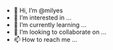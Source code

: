 - 👋 Hi, I’m @milyes
- 👀 I’m interested in ...
- 🌱 I’m currently learning ...
- 💞️ I’m looking to collaborate on ...
- 📫 How to reach me ...

<!---
milyes/milyes is a ✨ special ✨ repository because its `README.md` (this file) appears on your GitHub profile.
You can click the Preview link to take a look at your changes.
--->
